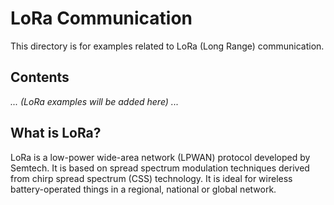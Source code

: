 # LoRa Communication

This directory is for examples related to LoRa (Long Range) communication.

## Contents

*... (LoRa examples will be added here) ...*

## What is LoRa?

LoRa is a low-power wide-area network (LPWAN) protocol developed by Semtech. It is based on spread spectrum modulation techniques derived from chirp spread spectrum (CSS) technology. It is ideal for wireless battery-operated things in a regional, national or global network.
